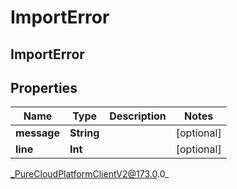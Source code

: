 # ImportError

## ImportError

## Properties

|Name | Type | Description | Notes|
|------------ | ------------- | ------------- | -------------|
| **message** | **String** |  | [optional] |
| **line** | **Int** |  | [optional] |



_PureCloudPlatformClientV2@173.0.0_
